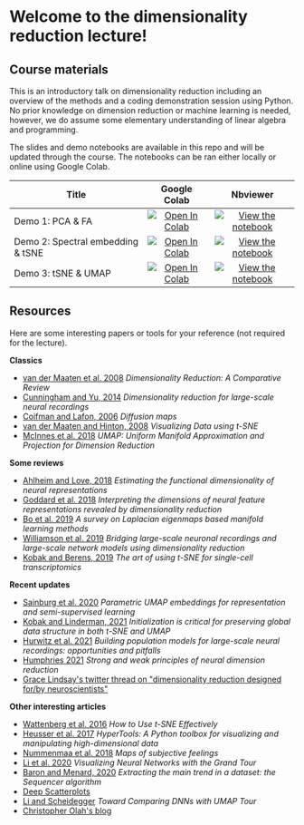 # Welcome to the dimensionality reduction lecture!



## Course materials

This is an introductory talk on dimensionality reduction including an overview of the methods and a coding demonstration session using Python. No prior knowledge on dimension reduction or machine learning is needed, however, we do assume some elementary understanding of linear algebra and programming.

The slides and demo notebooks are available in this repo and will be updated through the course. The notebooks can be ran either locally or online using Google Colab.


| Title        | Google Colab | Nbviewer |
| ------------- |:-------------:|:-----:|
| Demo 1: PCA & FA | [![Open In Colab](https://colab.research.google.com/assets/colab-badge.svg)](https://colab.research.google.com/github/netneurolab/ipn-summer-school/blob/main/lectures/2021-06-28/13-15/demo1.ipynb) | [![View the notebook](https://img.shields.io/badge/render-nbviewer-orange.svg)](https://nbviewer.jupyter.org/github/netneurolab/ipn-summer-school/blob/main/lectures/2021-06-28/13-15/demo1.ipynb?flush_cache=false) |
| Demo 2: Spectral embedding & tSNE | [![Open In Colab](https://colab.research.google.com/assets/colab-badge.svg)](https://colab.research.google.com/github/netneurolab/ipn-summer-school/blob/main/lectures/2021-06-28/13-15/demo2.ipynb) | [![View the notebook](https://img.shields.io/badge/render-nbviewer-orange.svg)](https://nbviewer.jupyter.org/github/netneurolab/ipn-summer-school/blob/main/lectures/2021-06-28/13-15/demo2.ipynb?flush_cache=false) |
| Demo 3: tSNE & UMAP | [![Open In Colab](https://colab.research.google.com/assets/colab-badge.svg)](https://colab.research.google.com/github/netneurolab/ipn-summer-school/blob/main/lectures/2021-06-28/13-15/demo3.ipynb) | [![View the notebook](https://img.shields.io/badge/render-nbviewer-orange.svg)](https://nbviewer.jupyter.org/github/netneurolab/ipn-summer-school/blob/main/lectures/2021-06-28/13-15/demo3.ipynb?flush_cache=false) |

## Resources

Here are some interesting papers or tools for your reference (not required for the lecture). 

**Classics**

- [van der Maaten et al. 2008](http://citeseerx.ist.psu.edu/viewdoc/summary?doi=10.1.1.112.5472 ) *Dimensionality Reduction: A Comparative Review*
- [Cunningham and Yu, 2014](https://www.nature.com/articles/nn.3776) *Dimensionality reduction for large-scale neural recordings*
- [Coifman and Lafon, 2006](https://www.sciencedirect.com/science/article/pii/S1063520306000546) *Diffusion maps*
- [van der Maaten and Hinton, 2008](https://www.jmlr.org/papers/v9/vandermaaten08a.html) *Visualizing Data using t-SNE*
- [McInnes et al. 2018](https://arxiv.org/abs/1802.03426) *UMAP: Uniform Manifold Approximation and Projection for Dimension Reduction*

**Some reviews**

- [Ahlheim and Love, 2018](https://www.sciencedirect.com/science/article/pii/S1053811918305226) *Estimating the functional dimensionality of neural representations*
- [Goddard et al. 2018](https://www.sciencedirect.com/science/article/pii/S1053811917305396) *Interpreting the dimensions of neural feature representations revealed by dimensionality reduction*
- [Bo et al. 2019](https://www.sciencedirect.com/science/article/pii/S0925231218312645) *A survey on Laplacian eigenmaps based manifold learning methods*
- [Williamson et al. 2019](https://www.sciencedirect.com/science/article/pii/S095943881830134X) *Bridging large-scale neuronal recordings and large-scale network models using dimensionality reduction*
- [Kobak and Berens, 2019](https://www.nature.com/articles/s41467-019-13056-x) *The art of using t-SNE for single-cell transcriptomics*


**Recent updates**

- [Sainburg et al. 2020](https://arxiv.org/abs/2009.12981) *Parametric UMAP embeddings for representation and semi-supervised learning*
- [Kobak and Linderman, 2021](https://www.nature.com/articles/s41587-020-00809-z) *Initialization is critical for preserving global data structure in both t-SNE and UMAP*
- [Hurwitz et al. 2021](https://arxiv.org/abs/2102.01807) *Building population models for large-scale neural recordings: opportunities and pitfalls*
- [Humphries 2021](https://arxiv.org/abs/2011.08088) *Strong and weak principles of neural dimension reduction*
- [Grace Lindsay's twitter thread on "dimensionality reduction designed for/by neuroscientists"](https://twitter.com/neurograce/status/1408431076075245570)


**Other interesting articles**

- [Wattenberg et al. 2016](https://distill.pub/2016/misread-tsne/) *How to Use t-SNE Effectively*
- [Heusser et al. 2017](https://arxiv.org/abs/1701.08290) *HyperTools: A Python toolbox for visualizing and manipulating high-dimensional data*
- [Nummenmaa et al. 2018](https://www.pnas.org/content/115/37/9198) *Maps of subjective feelings*
- [Li et al. 2020](https://distill.pub/2020/grand-tour/) *Visualizing Neural Networks with the Grand Tour*
- [Baron and Menard, 2020](https://arxiv.org/abs/2006.13948) *Extracting the main trend in a dataset: the Sequencer algorithm*
- [Deep Scatterplots](http://creatingdata.us/techne/deep_scatterplots/)
- [Li and Scheidegger](https://tiga1231.github.io/umap-tour/) *Toward Comparing DNNs with UMAP Tour*
- [Christopher Olah's blog](https://colah.github.io/)
